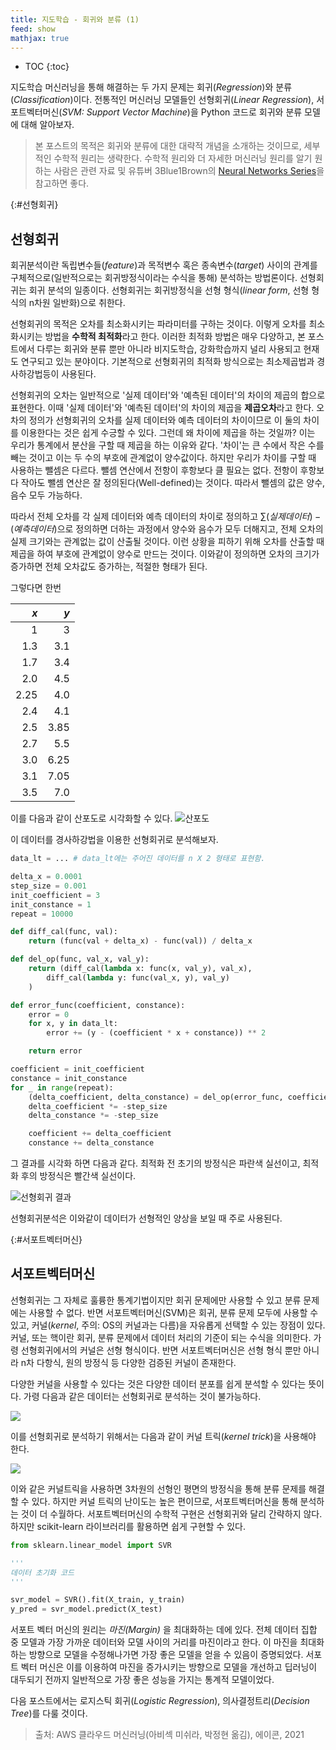 ```yaml
---
title: 지도학습 - 회귀와 분류 (1)
feed: show
mathjax: true
---
```


* TOC
{:toc}

지도학습 머신러닝을 통해 해결하는 두 가지 문제는 회귀(_Regression_)와 분류(_Classification_)이다. 전통적인 머신러닝 모델들인 선형회귀(_Linear Regression_), 서포트벡터머신(_SVM: Support Vector Machine_)을 Python 코드로 회귀와 분류 모델에 대해 알아보자. 

> 본 포스트의 목적은 회귀와 분류에 대한 대략적 개념을 소개하는 것이므로, 세부적인 수학적 원리는 생략한다.  수학적 원리와 더 자세한 머신러닝 원리를 알기 원하는 사람은 관련 자료 및 유튜버 3Blue1Brown의 [Neural Networks Series](https://www.youtube.com/playlist?list=PLZHQObOWTQDNU6R1_67000Dx_ZCJB-3pi)을 참고하면 좋다.


{:#선형회귀}
## 선형회귀
회귀분석이란 독립변수들(_feature_)과 목적변수 혹은 종속변수(_target_) 사이의 관계를 구체적으로(일반적으로는 회귀방정식이라는 수식을 통해) 분석하는 방법론이다. 선형회귀는 회귀 분석의 일종이다. 선형회귀는 회귀방정식을 선형 형식(_linear form_, 선형 형식의 n차원 일반화)으로 취한다.

선형회귀의 목적은 오차를 최소화시키는 파라미터를 구하는 것이다. 이렇게 오차를 최소화시키는 방법을 **수학적 최적화**라고 한다. 이러한 최적화 방법은 매우 다양하고, 본 포스트에서 다루는 회귀와 분류 뿐만 아니라  비지도학습, 강화학습까지 널리 사용되고 현재도 연구되고 있는 분야이다. 기본적으로 선형회귀의 최적화 방식으로는 최소제곱법과 경사하강법등이 사용된다.

선형회귀의 오차는 일반적으로 '실제 데이터'와 '예측된 데이터'의 차이의 제곱의 합으로 표현한다. 이때 '실제 데이터'와 '예측된 데이터'의 차이의 제곱을 **제곱오차**라고 한다. 오차의 정의가 선형회귀의 오차를 실제 데이터와 예측 데이터의 차이이므로 이 둘의 차이를 이용한다는 것은 쉽게 수긍할 수 있다. 그런데 왜 차이에 제곱을 하는 것일까? 이는 우리가 통계에서 분산을 구할 때 제곱을 하는 이유와 같다. '차이'는 큰 수에서 작은 수를 빼는 것이고 이는 두 수의 부호에 관계없이 양수값이다. 하지만 우리가 차이를 구할 때 사용하는 뺄셈은 다르다. 뺄셈 연산에서 전항이 후항보다 클 필요는 없다. 전항이 후항보다 작아도 뺄셈 연산은 잘 정의된다(Well-defined)는 것이다. 따라서 뺄셈의 값은 양수, 음수 모두 가능하다.

따라서 전체 오차를 각 실제 데이터와 예측 데이터의 차이로 정의하고 $\sum (실제 데이터) - (예측 데이터)$으로 정의하면 더하는 과정에서 양수와 음수가 모두 더해지고, 전체 오차의 실제 크기와는 관계없는 값이 산출될 것이다. 이런 상황을 피하기 위해 오차를 산출할 때 제곱을 하여 부호에 관계없이 양수로 만드는 것이다. 이와같이 정의하면 오차의 크기가 증가하면 전체 오차값도 증가하는, 적절한 형태가 된다.

그렇다면 한번

| $x$ | $y$ | 
|-:|-:|
|1 | 3 |
|1.3 | 3.1 |
|1.7 | 3.4 |
|2.0 | 4.5 |
|2.25 | 4.0 |
|2.4 | 4.1 |
|2.5 | 3.85 |
|2.7 | 5.5 |
|3.0 | 6.25 |
|3.1 | 7.05 |
|3.5 | 7.0 |

이를 다음과 같이 산포도로 시각화할 수 있다.
![](/assets/img/regression&classify_md_1.png "산포도")

이 데이터를 경사하강법을 이용한 선형회귀로 분석해보자.
```python
data_lt = ... # data_lt에는 주어진 데이터를 n X 2 형태로 표현함.

delta_x = 0.0001
step_size = 0.001
init_coefficient = 3
init_constance = 1
repeat = 10000

def diff_cal(func, val):
    return (func(val + delta_x) - func(val)) / delta_x

def del_op(func, val_x, val_y):
    return (diff_cal(lambda x: func(x, val_y), val_x),
        diff_cal(lambda y: func(val_x, y), val_y)
    )

def error_func(coefficient, constance):
    error = 0
    for x, y in data_lt:
        error += (y - (coefficient * x + constance)) ** 2

    return error

coefficient = init_coefficient
constance = init_constance
for _ in range(repeat):
    (delta_coefficient, delta_constance) = del_op(error_func, coefficient, constance)
    delta_coefficient *= -step_size
    delta_constance *= -step_size

    coefficient += delta_coefficient
    constance += delta_constance
```
 
그 결과를 시각화 하면 다음과 같다. 최적화 전 초기의 방정식은 파란색 실선이고, 최적화 후의 방정식은 빨간색 실선이다.

![](/assets/img/regression&classify_md_2.png "선형회귀 결과")

선형회귀분석은 이와같이 데이터가 선형적인 양상을 보일 때 주로 사용된다.

{:#서포트벡터머신}
## 서포트벡터머신
선형회귀는 그 자체로 훌륭한 통계기법이지만 회귀 문제에만 사용할 수 있고 분류 문제에는 사용할 수 없다. 반면 서포트벡터머신(SVM)은 회귀, 분류 문제 모두에 사용할 수 있고, 커널(_kernel_, 주의: OS의 커널과는 다름)을 자유롭게 선택할 수 있는 장점이 있다. 커널, 또는 핵이란 회귀, 분류 문제에서 데이터 처리의 기준이 되는 수식을 의미한다. 가령 선형회귀에서의 커널은 선형 형식이다. 반면 서포트벡터머신은 선형 형식 뿐만 아니라 n차 다항식, 원의 방정식 등 다양한 검증된 커널이 존재한다.

다양한 커널을 사용할 수 있다는 것은 다양한 데이터 분포를 쉽게 분석할 수 있다는 뜻이다. 가령 다음과 같은 데이터는 선형회귀로 분석하는 것이 불가능하다.

![](/assets/img/regression%26classify_md_3.png)

이를 선형회귀로 분석하기 위해서는 다음과 같이 커널 트릭(_kernel trick_)을 사용해야 한다.

![](/assets/img/regression%26classify_md_4.png)

이와 같은 커널트릭을 사용하면 3차원의 선형인 평면의 방정식을 통해 분류 문제를 해결할 수 있다. 하지만 커널 트릭의 난이도는 높은 편이므로, 서포트벡터머신을 통해 분석하는 것이 더 수월하다.
서포트벡터머신의 수학적 구현은 선형회귀와 달리 간략하지 않다. 하지만 scikit-learn 라이브러리를 활용하면 쉽게 구현할 수 있다. 

```python
from sklearn.linear_model import SVR

'''
데이터 초기화 코드
'''

svr_model = SVR().fit(X_train, y_train)
y_pred = svr_model.predict(X_test)
```

서포트 벡터 머신의 원리는 _마진(Margin)_ 을 최대화하는 데에 있다. 전체 데이터 집합 중 모델과 가장 가까운 데이터와 모델 사이의 거리를 마진이라고 한다. 이 마진을 최대화하는 방향으로 모델을 수정해나가면 가장 좋은 모델을 얻을 수 있음이 증명되었다. 서포트 벡터 머신은 이를 이용하여 마진을 증가시키는 방향으로 모델을 개선하고 딥러닝이 대두되기 전까지 일반적으로 가장 좋은 성능을 가지는 통계적 모델이었다.

다음 포스트에서는 로지스틱 회귀(_Logistic Regression_), 의사결정트리(_Decision Tree_)를 다룰 것이다. 

> 출처: AWS 클라우드 머신러닝(아비섹 미쉬라, 박정현 옮김), 에이콘, 2021